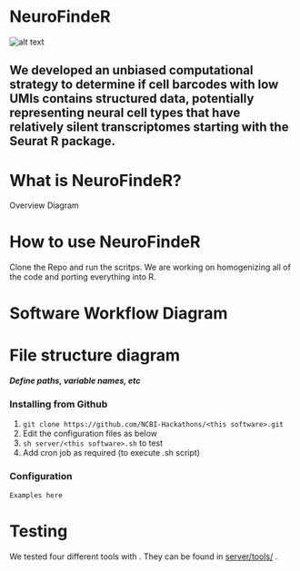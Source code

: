 # NeuroFindeR
![alt text](https://github.com/NCBI-Hackathons/NeuroFindeR/blob/master/logo4.png "NeuroFindeR")

## We developed an unbiased computational strategy to determine if cell barcodes with low UMIs contains structured data, potentially representing neural cell types that have relatively silent transcriptomes starting with the Seurat R package.

# What is NeuroFindeR?

Overview Diagram

# How to use NeuroFindeR
Clone the Repo and run the scritps. We are working on homogenizing all of the code and porting everything into R.

# Software Workflow Diagram

# File structure diagram
#### _Define paths, variable names, etc_

### Installing <this software> from Github

1. `git clone https://github.com/NCBI-Hackathons/<this software>.git`
2. Edit the configuration files as below
3. `sh server/<this software>.sh` to test
4. Add cron job as required (to execute <this software>.sh script)

### Configuration

```Examples here```

# Testing

We tested four different tools with <this software>. They can be found in [server/tools/](server/tools/) .
